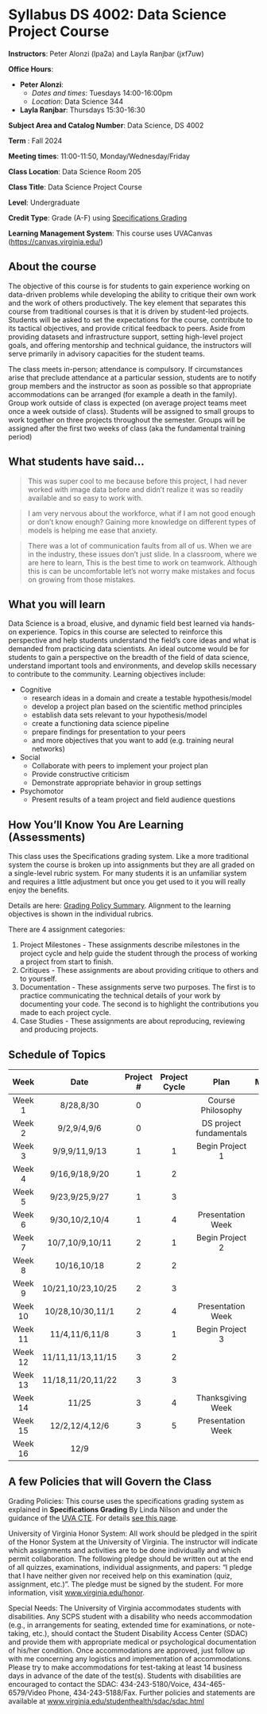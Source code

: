 # Syllabus DS 4002: Data Science Project Course

**Instructors**: Peter Alonzi (lpa2a) and Layla Ranjbar (jxf7uw)

**Office Hours**:
   - **Peter Alonzi**:
        - *Dates and times*: Tuesdays 14:00-16:00pm
        - *Location*:  Data Science 344
   - **Layla Ranjbar**: Thursdays 15:30-16:30

**Subject Area and Catalog Number**: Data Science, DS 4002

**Term** : Fall 2024

**Meeting times**:  11:00-11:50, Monday/Wednesday/Friday

**Class Location**: Data Science Room 205

**Class Title**: Data Science Project Course

**Level**: Undergraduate

**Credit Type**: Grade (A-F) using [Specifications Grading](https://app.cte.virginia.edu/events/cdi-2x-designing-equitable-grading-schemes)

**Learning Management System**: This course uses UVACanvas (https://canvas.virginia.edu/)
<br>

## About the course
The objective of this course is for students to gain experience working on data-driven 
problems while developing the ability to critique their own work and the work of others 
productively. The key element that separates this course from traditional courses is that it 
is driven by student-led projects. Students will be asked to set the expectations for the 
course, contribute to its tactical objectives, and provide critical feedback to peers. Aside 
from providing datasets and infrastructure support, setting high-level project goals, and 
offering mentorship and technical guidance, the instructors will serve primarily in 
advisory capacities for the student teams.

The class meets in-person; attendance is compulsory. If circumstances arise that preclude 
attendance at a particular session, students are to notify group members and the instructor 
as soon as possible so that appropriate accommodations can be arranged (for example a 
death in the family). Group work outside of class is expected (on average project teams meet once a week outside of class). Students will be assigned to 
small groups to work together on three projects throughout the semester. Groups will be 
assigned after the first two weeks of class (aka the fundamental training period)

## What students have said...
> This was super cool to me because before this project, I had never worked with image data before and didn’t realize it was so readily available and so easy to work with. 

> I am very nervous about the workforce, what if I am not good enough or don’t know enough? Gaining more knowledge on different types of models is helping me ease that anxiety.

> There was a lot of communication faults from all of us. When we are in the industry, these issues don’t just slide. In a classroom, where we are here to learn, This is the best time to work on teamwork. Although this is can be uncomfortable let’s not worry make mistakes and focus on growing from those mistakes.

## What you will learn 
Data Science is a broad, elusive, and dynamic field best learned via hands-on experience. 
Topics in this course are selected to reinforce this perspective and help students understand 
the field’s core ideas and what is demanded from practicing data scientists. An ideal 
outcome would be for students to gain a perspective on the breadth of the field of data 
science, understand important tools and environments, and develop skills necessary to 
contribute to the community. Learning objectives include:
* Cognitive
  * research ideas in a domain and create a testable hypothesis/model
  * develop a project plan based on the scientific method principles
  * establish data sets relevant to your hypothesis/model
  * create a functioning data science pipeline
  * prepare findings for presentation to your peers
  * and more objectives that you want to add (e.g. training neural networks)
* Social
  * Collaborate with peers to implement your project plan
  * Provide constructive criticism
  * Demonstrate appropriate behavior in group settings
* Psychomotor
  * Present results of a team project and field audience questions


## How You’ll Know You Are Learning (Assessments)
This class uses the Specifications grading system. Like a more traditional system the course is broken up into assignments but they are all graded on a single-level rubric system. For many students it is an unfamiliar system and requires a little adjustment but once you get used to it you will really enjoy the benefits.

Details are here: [Grading Policy Summary](grading.md). Alignment to the learning objectives is shown in the individual rubrics. 

There are 4 assignment categories:
1. Project Milestones - These assignments describe milestones in the project cycle and help guide the student through the process of working a project from start to finish.
2. Critiques - These assignments are about providing critique to others and to yourself.
3. Documentation - These assignments serve two purposes. The first is to practice communicating the technical details of your work by documenting your code. The second is to highlight the contributions you made to each project cycle.
4. Case Studies - These assignments are about reproducing, reviewing and producing projects.

## Schedule of Topics 

| Week 	| Date|Project # 	|Project Cycle	| Plan 	|Milestone	|
|:---:	|:---:|:---:	|:---:	|:---:	|:---:	|
| Week 1  | 8/28,8/30 |0	|  	   | 	Course Philosophy    |	      |
| Week 2  | 9/2,9/4,9/6 |0  |   | DS project fundamentals | |
| Week 3  | 9/9,9/11,9/13 |1  | 1	|Begin Project 1 | MI1	|
| Week 4  | 9/16,9/18,9/20|1|	2 |   | MI2	|
| Week 5  | 9/23,9/25,9/27|1 | 3 |    | MI3   |
| Week 6	 | 9/30,10/2,10/4 |1	  | 4 | Presentation Week  | MI4  |
| Week 7  | 10/7,10/9,10/11 |2   | 1	|   Begin Project 2	|MI1 |
| Week 8  | 10/16,10/18 | 2	| 2	| 	  |MI2|
| Week 9  | 10/21,10/23,10/25|2	| 3	|	  | MI3	|
| Week 10 | 10/28,10/30,11/1 | 2 | 4 | Presentation Week | MI4 |
| Week 11 | 11/4,11/6,11/8 |  3  |	1 | Begin Project 3 | MI1 |
| Week 12 | 11/11,11/13,11/15 | 3 | 2	|   | MI2 |
| Week 13 | 11/18,11/20,11/22| 3 | 3 | |  |
| Week 14 | 11/25 | 3	| 	4| Thanksgiving Week  | MI3  |
| Week 15 | 12/2,12/4,12/6 |3 	| 5 	| Presentation Week | MI4 	|
| Week 16 | 12/9         |    |      |             |      |


## A few Policies that will Govern the Class

Grading Policies: This course uses the specifications grading system as explained in **Specifications Grading** By Linda Nilson and under the guidance of the [UVA CTE](https://app.cte.virginia.edu/events/cdi-2x-designing-equitable-grading-schemes). For details [see this page](grading.md).

University of Virginia Honor System: All work should be pledged in the spirit of the Honor System at the University of Virginia. The instructor will indicate which assignments and activities are to be done individually and which permit collaboration. The following pledge should be written out at the end of all quizzes, examinations, individual assignments, and papers:  “I pledge that I have neither given nor received help on this examination (quiz, assignment, etc.)”.  The pledge must be signed by the student. For more information, visit www.virginia.edu/honor.


Special Needs:  The University of Virginia accommodates students with disabilities. Any SCPS student with a disability who needs accommodation (e.g., in arrangements for seating, extended time for examinations, or note-taking, etc.), should contact the Student Disability Access Center (SDAC) and provide them with appropriate medical or psychological documentation of his/her condition. Once accommodations are approved, just follow up with me concerning any logistics and implementation of accommodations.  Please try to make accommodations for test-taking at least 14 business days in advance of the date of the test(s). Students with disabilities are encouraged to contact the SDAC: 434-243-5180/Voice, 434-465-6579/Video Phone, 434-243-5188/Fax. Further policies and statements are available at www.virginia.edu/studenthealth/sdac/sdac.html

